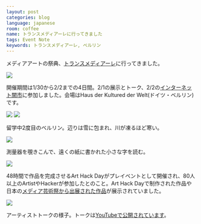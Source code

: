 ```yaml
---
layout: post
categories: blog
language: japanese
room: coffee
name: トランスメディアーレに行ってきました
tags: Event Note
keywords: トランスメディアーレ, ベルリン
---
```


メディアアートの祭典、[トランスメディアーレ](http://www.transmediale.de/)に行ってきました。

<img src="https://dl.dropboxusercontent.com/u/12208857/img/transmediale01.jpg" class="image-on-frame-small">

開催期間は1/30から2/2までの4日間。2/1の展示とトーク、2/2の[インターネット闇市](/blog/internet_black_market/)に参加しました。会場はHaus der Kultured der Welt(ドイツ・ベルリン)です。

<img src="https://dl.dropboxusercontent.com/u/12208857/img/transmediale02.jpg" class="image-on-frame">

<img src="https://dl.dropboxusercontent.com/u/12208857/img/transmediale03.jpg" class="image-on-frame">

留学中2度目のベルリン。辺りは雪に包まれ、川が凍るほど寒い。

<img src="https://dl.dropboxusercontent.com/u/12208857/img/transmediale11.jpg" class="image-on-frame">

測量器を覗きこんで、遠くの紙に書かれた小さな字を読む。

<img src="https://dl.dropboxusercontent.com/u/12208857/img/transmediale12.jpg" class="image-on-frame">

48時間で作品を完成させるArt Hack Dayがプレイベントとして開催され、80人以上のArtistやHackerが参加したとのこと。Art Hack Dayで制作された作品や日本の[メディア芸術祭から出展された作品](http://jmaf-promote.jp/global/18.html)が展示されていました。

<img src="https://dl.dropboxusercontent.com/u/12208857/img/transmediale21.jpg" class="image-on-frame">

アーティストトークの様子。トークは[YouTubeで公開されています](https://www.youtube.com/channel/UC3enqTa8dIP9YhhMqNWZZ1A)。
